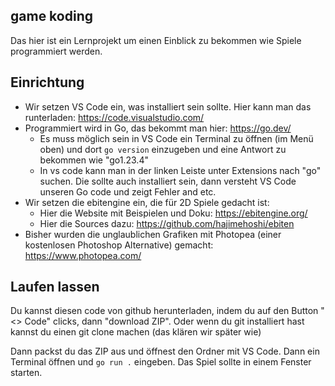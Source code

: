 ## game koding

Das hier ist ein Lernprojekt um einen Einblick zu bekommen wie Spiele programmiert werden.

## Einrichtung
- Wir setzen VS Code ein, was installiert sein sollte. Hier kann man das runterladen: https://code.visualstudio.com/
- Programmiert wird in Go, das bekommt man hier: https://go.dev/ 
    - Es muss möglich sein in VS Code ein Terminal zu öffnen (im Menü oben) und dort `go version` einzugeben und eine Antwort zu bekommen wie "go1.23.4"
    - In vs code kann man in der linken Leiste unter Extensions nach "go" suchen. Die sollte auch installiert sein, dann versteht VS Code unseren Go code und zeigt Fehler and etc. 
- Wir setzen die ebitengine ein, die für 2D Spiele gedacht ist:
    - Hier die Website mit Beispielen und Doku: https://ebitengine.org/
    - Hier die Sources dazu: https://github.com/hajimehoshi/ebiten
- Bisher wurden die unglaublichen Grafiken mit Photopea (einer kostenlosen Photoshop Alternative) gemacht: https://www.photopea.com/

## Laufen lassen
Du kannst diesen code von github herunterladen, indem du auf den Button "<> Code" clicks, dann "download ZIP". Oder wenn du git installiert hast kannst du einen git clone machen (das klären wir später wie)

Dann packst du das ZIP aus und öffnest den Ordner mit VS Code. Dann ein Terminal öffnen und `go run .` eingeben. Das Spiel sollte in einem Fenster starten. 




